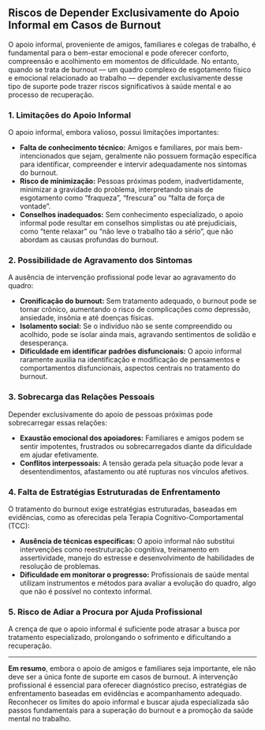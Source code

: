 
## Riscos de Depender Exclusivamente do Apoio Informal em Casos de Burnout

O apoio informal, proveniente de amigos, familiares e colegas de trabalho, é fundamental para o bem-estar emocional e pode oferecer conforto, compreensão e acolhimento em momentos de dificuldade. No entanto, quando se trata de burnout — um quadro complexo de esgotamento físico e emocional relacionado ao trabalho — depender exclusivamente desse tipo de suporte pode trazer riscos significativos à saúde mental e ao processo de recuperação.

### 1. Limitações do Apoio Informal

O apoio informal, embora valioso, possui limitações importantes:

- **Falta de conhecimento técnico:** Amigos e familiares, por mais bem-intencionados que sejam, geralmente não possuem formação específica para identificar, compreender e intervir adequadamente nos sintomas do burnout.
- **Risco de minimização:** Pessoas próximas podem, inadvertidamente, minimizar a gravidade do problema, interpretando sinais de esgotamento como “fraqueza”, “frescura” ou “falta de força de vontade”.
- **Conselhos inadequados:** Sem conhecimento especializado, o apoio informal pode resultar em conselhos simplistas ou até prejudiciais, como “tente relaxar” ou “não leve o trabalho tão a sério”, que não abordam as causas profundas do burnout.

### 2. Possibilidade de Agravamento dos Sintomas

A ausência de intervenção profissional pode levar ao agravamento do quadro:

- **Cronificação do burnout:** Sem tratamento adequado, o burnout pode se tornar crônico, aumentando o risco de complicações como depressão, ansiedade, insônia e até doenças físicas.
- **Isolamento social:** Se o indivíduo não se sente compreendido ou acolhido, pode se isolar ainda mais, agravando sentimentos de solidão e desesperança.
- **Dificuldade em identificar padrões disfuncionais:** O apoio informal raramente auxilia na identificação e modificação de pensamentos e comportamentos disfuncionais, aspectos centrais no tratamento do burnout.

### 3. Sobrecarga das Relações Pessoais

Depender exclusivamente do apoio de pessoas próximas pode sobrecarregar essas relações:

- **Exaustão emocional dos apoiadores:** Familiares e amigos podem se sentir impotentes, frustrados ou sobrecarregados diante da dificuldade em ajudar efetivamente.
- **Conflitos interpessoais:** A tensão gerada pela situação pode levar a desentendimentos, afastamento ou até rupturas nos vínculos afetivos.

### 4. Falta de Estratégias Estruturadas de Enfrentamento

O tratamento do burnout exige estratégias estruturadas, baseadas em evidências, como as oferecidas pela Terapia Cognitivo-Comportamental (TCC):

- **Ausência de técnicas específicas:** O apoio informal não substitui intervenções como reestruturação cognitiva, treinamento em assertividade, manejo do estresse e desenvolvimento de habilidades de resolução de problemas.
- **Dificuldade em monitorar o progresso:** Profissionais de saúde mental utilizam instrumentos e métodos para avaliar a evolução do quadro, algo que não é possível no contexto informal.

### 5. Risco de Adiar a Procura por Ajuda Profissional

A crença de que o apoio informal é suficiente pode atrasar a busca por tratamento especializado, prolongando o sofrimento e dificultando a recuperação.

---

**Em resumo**, embora o apoio de amigos e familiares seja importante, ele não deve ser a única fonte de suporte em casos de burnout. A intervenção profissional é essencial para oferecer diagnóstico preciso, estratégias de enfrentamento baseadas em evidências e acompanhamento adequado. Reconhecer os limites do apoio informal e buscar ajuda especializada são passos fundamentais para a superação do burnout e a promoção da saúde mental no trabalho.
```

